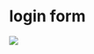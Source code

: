 # login form
<img src="https://github.com/hooshmang/login-form/assets/129745867/d82b93e2-c5bd-4683-97cf-46c5150ce800"/>
